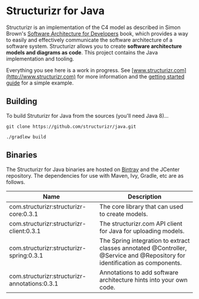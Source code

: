 # Structurizr for Java

Structurizr is an implementation of the C4 model as described in Simon Brown's
[Software Architecture for Developers](https://leanpub.com/software-architecture-for-developers) book, which provides a way to easily and effectively communicate the software architecture of a software system. Structurizr allows you to create __software architecture models and diagrams as code__. This project contains the Java implementation and tooling.

Everything you see here is a work in progress. See [www.structurizr.com](http://www.structurizr.com) for more information and the [getting started guide](https://www.structurizr.com/help/getting-started-with-java) for a simple example.

## Building

To build Struturizr for Java from the sources (you'll need Java 8)...

```
git clone https://github.com/structurizr/java.git

./gradlew build
```

## Binaries
The Structurizr for Java binaries are hosted on [Bintray](https://bintray.com/structurizr/maven/structurizr-java) and the JCenter repository.
The dependencies for use with Maven, Ivy, Gradle, etc are as follows.

Name                                          | Description
-------------------------------------------   | ---------------------------------------------------------------------------------------------------------------------------
com.structurizr:structurizr-core:0.3.1        | The core library that can used to create models.</td>
com.structurizr:structurizr-client:0.3.1      | The structurizr.com API client for Java for uploading models.
com.structurizr:structurizr-spring:0.3.1      | The Spring integration to extract classes annotated @Controller, @Service and @Repository for identification as components.
com.structurizr:structurizr-annotations:0.3.1 | Annotations to add software architecture hints into your own code.
